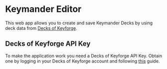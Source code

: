 # Keymander Editor

This web app allows you to create and save Keymander Decks by using deck data from [Decks of Keyforge](https://decksofkeyforge.com/).

## Decks of Keyforge API Key

To make the application work you need a Decks of Keyforge API Key. Obtain one by logging in your Decks of Keyforge account and following [this](https://decksofkeyforge.com/about/sellers-and-devs) guide.
